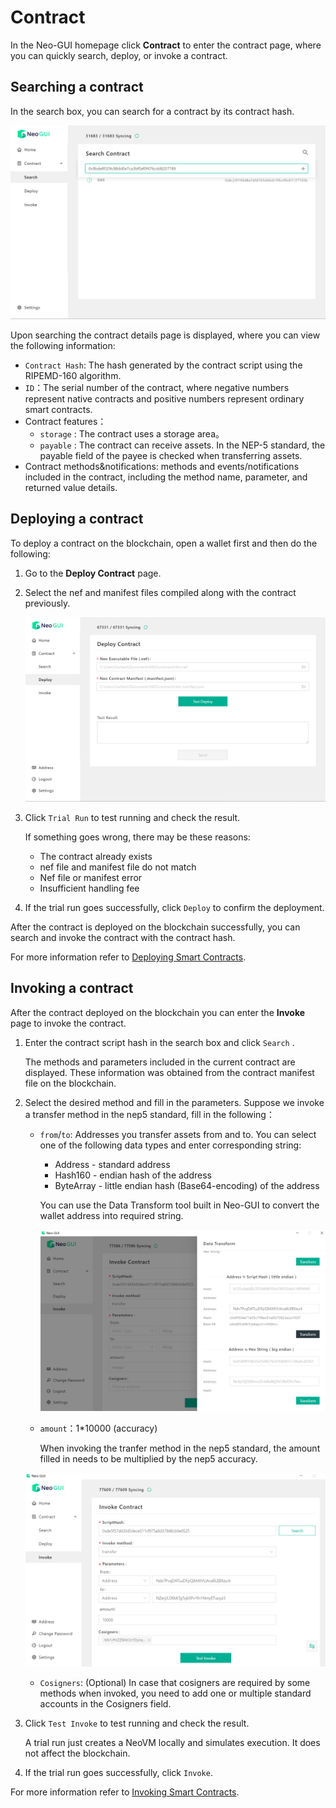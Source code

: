 # Contract

In the Neo-GUI homepage click **Contract** to enter the contract page, where you can quickly search, deploy, or invoke a contract.

## Searching a contract

In the search box, you can search for a contract by its contract hash.

![](../assets/guiSearchContract.png)

Upon searching the contract details page is displayed, where you can view the following information:

-  `Contract Hash`: The hash generated by the contract script using the RIPEMD-160 algorithm.
- `ID`：The serial number of the contract, where negative numbers represent native contracts and positive numbers represent ordinary smart contracts.
- Contract features：
  - `storage` : The contract uses a storage area。
  - `payable` : The contract can receive assets. In the NEP-5 standard, the payable field of the payee is checked when transferring assets.
- Contract methods&notifications: methods and events/notifications included in the contract, including the method name, parameter, and returned value details.

## Deploying a contract

To deploy a contract on the blockchain, open a wallet first and then do the following:

1. Go to the **Deploy Contract** page.

2. Select the nef and manifest files compiled along with the contract previously.

   ![](../assets/guiDeployContract.png)

3. Click `Trial Run` to test running and check the result.

   If something goes wrong, there may be these reasons:

   - The contract already exists
   - nef file and manifest file do not match
   - Nef file or manifest error
   - Insufficient handling fee

4. If the trial run goes successfully, click `Deploy` to confirm the deployment.

After the contract is deployed on the blockchain successfully, you can search and invoke the contract with the contract hash.

For more information refer to [Deploying Smart Contracts](../../develop/deploy/deploy.md).

## Invoking a contract

After the contract deployed on the blockchain you can enter the **Invoke** page to invoke the contract.

1. Enter the contract script hash in the search box and click `Search` .

   The methods and parameters included in the current contract are displayed. These information was obtained from the contract manifest file on the blockchain.

2. Select the desired method and fill in the parameters. Suppose we invoke a transfer method in the nep5 standard, fill in the following：

   + `from`/`to`: Addresses you transfer assets from and to. You can select one of the following data types and enter corresponding string:

     + Address - standard address
     + Hash160 - endian hash of the address
     + ByteArray - little endian hash (Base64-encoding) of the address

     You can use the Data Transform tool built in Neo-GUI to convert the wallet address into required string.

     ![](../assets/datatransf_1.png)

   + `amount`：1*10000 (accuracy)

     When invoking the tranfer method in the nep5 standard, the amount filled in needs to be multiplied by the nep5 accuracy.

   ![](../assets/guiInvokeContract.png)

   + `Cosigners`: (Optional) In case that cosigners are required by some methods when invoked, you need to add one or multiple standard accounts in the Cosigners field.

4. Click `Test Invoke` to test running and check the result.

   A trial run just creates a NeoVM locally and simulates execution. It does not affect the blockchain.

5. If the trial run goes successfully, click `Invoke`.

For more information refer to [Invoking Smart Contracts](../../develop/deploy/invoke.md).

